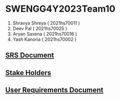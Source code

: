 # SWENGG4Y2023Team10

1. Shravya Shreya ( 2021hs70011 )
2. Deev Pal       ( 2021hs70025 )
4. Aryan Saxena   ( 2021hs70016 )
5. Yash Kanoria   ( 2021hs70002 )

## [SRS Document](/Assignment/SRS%20Document.md)

## [Stake Holders](/Assignment/Stakeholders.md)

## [User Requirements Document](/Assignment/User%20Requirements%20Document%20for%20Scheduling%20and%20Time-Tracking%20Application.md)


